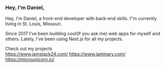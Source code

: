 ### Hey, I'm Daniel,  
Hey, I'm Daniel,  a front-end developer with back-end skills. I"m currently living in St. Louis, Missouri. 

Since 2017 I've been building cool(If you ask me) web apps for myself and others. Lately, I've been using Next.js for all my projects. 


Check out my projects  
https://www.jamstack24.com/
https://www.jaminary.com/
https://microunicorn.io/
